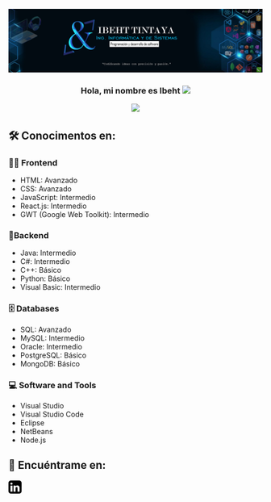 ![Portada](https://github.com/Ibeht-TT/Ibeht-TT/blob/main/portada%20G.jpg)
<h3 align="center">
  Hola, mi nombre es Ibeht
  <img src="https://media.giphy.com/media/hvRJCLFzcasrR4ia7z/giphy.gif" width="28">
</h3>

<p align="center">
  <a href="https://github.com/CodeWhiteWeb/CodeWhiteWeb"><img src="https://readme-typing-svg.herokuapp.com?color=%2336BCF7&center=true&vCenter=true&lines=Bienvenido+a+mi+pagina+de+Github;Ing.+Informática+y+de+Sistemas;Freelance+full-stack;Me+apasiona+la+programación"></a>
</p>

## 🛠️ Conocimentos en:

### 👨‍💻 Frontend
-  HTML: Avanzado
-  CSS: Avanzado
-  JavaScript: Intermedio
-  React.js: Intermedio
-  GWT (Google Web Toolkit): Intermedio 

### 🧰Backend
-  Java: Intermedio
-  C#: Intermedio
-  C++: Básico
-  Python: Básico
-  Visual Basic: Intermedio 

### 🗄️ Databases
-  SQL: Avanzado
-  MySQL: Intermedio
-  Oracle: Intermedio
-  PostgreSQL: Básico
-  MongoDB: Básico 

### 💻 Software and Tools
-  Visual Studio
-  Visual Studio Code
-  Eclipse
-  NetBeans
-  Node.js 

## 🤝 Encuéntrame en:
[![](https://github.com/Ibeht-TT/Ibeht-TT/blob/main/icons-linkedin.png)](https://www.linkedin.com/in/ibeht-tintaya-ttito-b99579171/)

